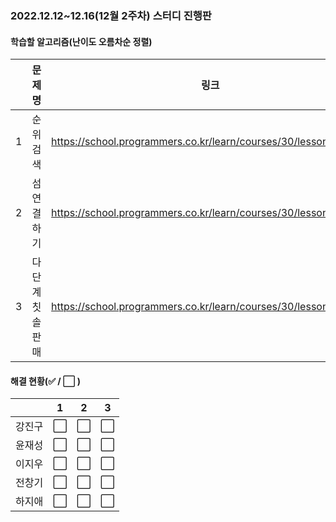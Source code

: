 ### 2022.12.12~12.16(12월 2주차) 스터디 진행판

#### 학습할 알고리즘(난이도 오름차순 정렬)

|      |      문제명      |                             링크                             | 난이도 |
| :--: | :--------------: | :----------------------------------------------------------: | :----: |
|  1  |    순위검색    | https://school.programmers.co.kr/learn/courses/30/lessons/72412 |  Lv.2  |
|  2   |   섬연결하기   | https://school.programmers.co.kr/learn/courses/30/lessons/42861 |  Lv.3  |
|  3   | 다단계칫솔판매 | https://school.programmers.co.kr/learn/courses/30/lessons/77486 |  Lv.3  |

#### 해결 현황(:white_check_mark: / :white_large_square:  )

|        |          1           |          2           |          3           |
| :----: | :------------------: | :------------------: | :------------------: |
| 강진구 | :white_large_square: | :white_large_square: | :white_large_square: |
| 윤재성 | :white_large_square: | :white_large_square: | :white_large_square: |
|  이지우  | :white_large_square: | :white_large_square: | :white_large_square: |
| 전창기 | :white_large_square: | :white_large_square: | :white_large_square: |
| 하지애 | :white_large_square: | :white_large_square: | :white_large_square: |

